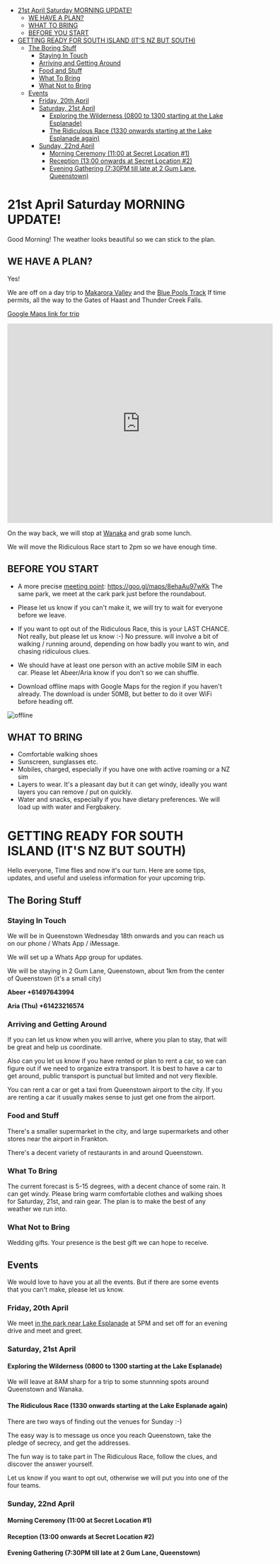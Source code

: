 <!-- TOC depthFrom:1 depthTo:6 withLinks:1 updateOnSave:1 orderedList:0 -->

- [21st April Saturday MORNING UPDATE!](#21st-april-saturday-morning-update)
	- [WE HAVE A PLAN?](#we-have-a-plan)
	- [WHAT TO BRING](#what-to-bring)
	- [BEFORE YOU START](#before-you-start)
- [GETTING READY FOR SOUTH ISLAND (IT'S NZ BUT SOUTH)](#getting-ready-for-south-island-its-nz-but-south)
	- [The Boring Stuff](#the-boring-stuff)
		- [Staying In Touch](#staying-in-touch)
		- [Arriving and Getting Around](#arriving-and-getting-around)
		- [Food and Stuff](#food-and-stuff)
		- [What To Bring](#what-to-bring)
		- [What Not to Bring](#what-not-to-bring)
	- [Events](#events)
		- [Friday, 20th April](#friday-20th-april)
		- [Saturday, 21st April](#saturday-21st-april)
			- [Exploring the Wilderness (0800 to 1300 starting at the Lake Esplanade)](#exploring-the-wilderness-0800-to-1300-starting-at-the-lake-esplanade)
			- [The Ridiculous Race (1330 onwards starting at the Lake Esplanade again)](#the-ridiculous-race-1330-onwards-starting-at-the-lake-esplanade-again)
		- [Sunday, 22nd April](#sunday-22nd-april)
			- [Morning Ceremony (11:00 at Secret Location #1)](#morning-ceremony-1100-at-secret-location-1)
			- [Reception (13:00 onwards at Secret Location #2)](#reception-1300-onwards-at-secret-location-2)
			- [Evening Gathering (7:30PM till late at 2 Gum Lane, Queenstown)](#evening-gathering-730pm-till-late-at-2-gum-lane-queenstown)

<!-- /TOC -->

# 21st April Saturday MORNING UPDATE!

Good Morning!
The weather looks beautiful so we can stick to the plan.




## WE HAVE A PLAN?

Yes!

We are off on a day trip to [Makarora Valley](https://www.lakewanaka.co.nz/plan-your-trip/regions/makarora/) and the [Blue Pools Track](https://www.newzealand.com/int/feature/blue-pools-track/) If time permits, all the way to the Gates of Haast and Thunder Creek Falls.

[Google Maps link for trip](https://goo.gl/maps/LoP67V1ukUz)

<iframe src="https://www.google.com/maps/embed?pb=!1m40!1m12!1m3!1d728073.3498590288!2d168.45635615829335!3d-44.534884727553056!2m3!1f0!2f0!3f0!3m2!1i1024!2i768!4f13.1!4m25!3e0!4m5!1s0xa9d4e28172d07365%3A0xe3aa68245bf75dee!2sOne+Mile+Car+Park+Lake+Esplanade%2C+Queenstown!3m2!1d-45.037638199999996!2d168.6485611!4m5!1s0x6cd5674c70df2a35%3A0xc801d0fea1bbf729!2sBlue+Pools+Walk+Haast+Pass-Makarora+Rd%2C+Mt+Aspiring+National+Park+9382!3m2!1d-44.164171499999995!2d169.2767831!4m5!1s0x6cd57d5f669c919b%3A0x7897059ae4e158fc!2sGates+of+Haast%2C+West+Coast!3m2!1d-44.039798399999995!2d169.3798685!4m5!1s0x6cd57d43b82e7fdb%3A0x432887a761d4ef16!2sThunder+Creek+Falls+Haast+Pass-Makarora+Road%2C+Mt+Aspiring+National+Park!3m2!1d-44.0381238!2d169.3650131!5e0!3m2!1sen!2snz!4v1524250210178" width="600" height="450" frameborder="0" style="border:0" allowfullscreen></iframe>



On the way back, we will stop at [Wanaka](https://www.lakewanaka.co.nz/things-to-do/wanaka-food-and-drink/) and grab some lunch.


We will move the Ridiculous Race start to 2pm so we have enough time.



## BEFORE YOU START


- A more precise [meeting point](https://goo.gl/maps/8ehaAu97wKk): https://goo.gl/maps/8ehaAu97wKk
The same park, we meet at the cark park just before the roundabout.

- Please let us know if you can't make it, we will try to wait for everyone before we leave.

- If you want to opt out of the Ridiculous Race, this is your LAST CHANCE. Not really, but please let us know :-) No pressure. will involve a bit of walking / running around, depending on how badly you want to win, and chasing ridiculous clues.

- We should have at least one person with an active mobile SIM in each car. Please let Abeer/Aria know if you don't so we can shuffle.

- Download offline maps with Google Maps for the region if you haven't already. The download is under 50MB, but better to do it over WiFi before heading off.

![offline](https://github.com/colourmeamused/www.wombatism.club/raw/master/offlinemap.jpg)


## WHAT TO BRING

- Comfortable walking shoes
- Sunscreen, sunglasses etc.
- Mobiles, charged, especially if you have one with active roaming or a NZ sim
- Layers to wear. It's a pleasant day but it can get windy, ideally you want layers you can remove / put on quickly.
- Water and snacks, especially if you have dietary preferences. We will load up with water and Fergbakery.


# GETTING READY FOR SOUTH ISLAND (IT'S NZ BUT SOUTH)

Hello everyone,
Time flies and now it's our turn. Here are some tips, updates, and useful and useless information for your upcoming trip.

## The Boring Stuff

### Staying In Touch

We will be in Queenstown Wednesday 18th onwards and you can reach us on our phone / Whats App / iMessage.

We will set up a Whats App group for updates.

We will be staying in 2 Gum Lane, Queenstown, about 1km from the center of Queenstown (it's a small city)

**Abeer      +61497643994**

**Aria (Thu) +61423216574**

### Arriving and Getting Around

<div id="metservice-widget">
<script>
(function(d){
var i = d.createElement("iframe");
i.setAttribute("src", "https://services.metservice.com/weather-widget/widget?params=blue|large|portrait|days-3|modern&loc=queenstown&type=urban&domain=" + d.location.hostname);
i.style.width = "300px";
i.style.height = "239px";
i.style.border = "0";
i.setAttribute("allowtransparency", "true");
i.setAttribute("id", "widget-iframe");
d.getElementById("metservice-widget").appendChild(i);
})(document);
</script>
</div>


If you can let us know when you will arrive, where you plan to stay, that will be great and help us coordinate.

Also can you let us know if you have rented or plan to rent a car, so we can figure out if we need to organize extra transport. It is best to have a car to get around, public transport is punctual but limited and not very flexible.

You can rent a car or get a taxi from  Queenstown airport to the city. If you are renting a car it usually makes sense to just get one from the airport.

### Food and Stuff

There's a smaller supermarket in the city, and large supermarkets and other stores near the airport in Frankton.

There's a decent variety of restaurants in and around Queenstown.

### What To Bring

The current forecast is 5-15 degrees, with a decent chance of some rain. It can get windy. Please bring warm comfortable clothes and walking shoes for Saturday, 21st, and rain gear. The plan is to make the best of any weather we run into.

### What Not to Bring

Wedding gifts. Your presence is the best gift we can hope to receive.

## Events

We would love to have you at all the events. But if there are some events that you can't make, please let us know.

### Friday, 20th April

We meet [in the park near Lake Esplanade](https://goo.gl/maps/6ah1o3bjbbG2) at 5PM and set off for an evening drive and meet and greet.

### Saturday, 21st April

#### Exploring the Wilderness (0800 to 1300 starting at the Lake Esplanade)

We will leave at 8AM sharp for a trip to some stunnning spots around Queenstown and Wanaka.

#### The Ridiculous Race (1330 onwards starting at the Lake Esplanade again)

There are two ways of finding out the venues for Sunday :-)

The easy way is to message us once you reach Queenstown, take the pledge of secrecy, and get the addresses.

The fun way is to take part in The Ridiculous Race, follow the clues, and discover the answer yourself.

Let us know if you want to opt out, otherwise we will put you into one of the four teams.

### Sunday, 22nd April

#### Morning Ceremony (11:00 at Secret Location #1)


#### Reception (13:00 onwards at Secret Location #2)


#### Evening Gathering (7:30PM till late at 2 Gum Lane, Queenstown)
